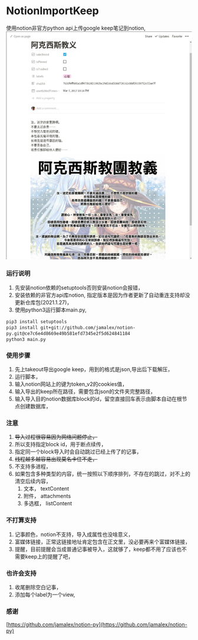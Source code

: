 # NotionImportKeep

使用notion非官方python api上传google keep笔记到notion,
![img](img/import_note.png)

### 运行说明

1. 先安装notion依赖的setuptools否则安装notion会报错，
1. 安装依赖的非官方api库notion, 指定版本是因为作者更新了自动重连支持却没更新仓库包(2021.1.27)，
1. 使用python3运行脚本main.py,

```shell
pip3 install setuptools
pip3 install git+git://github.com/jamalex/notion-py.git@ce7c6e4d8669e49b581efd7345e2f5d624841184
python3 main.py
```

### 使用步骤

1. 先上takeout导出google keep，用到的格式是json,导出后下载解压，
1. 运行脚本，
1. 输入notion网站上的键为token_v2的cookies值，
1. 输入导出的keep所在路径，需要包含json的文件夹完整路径，
1. 输入导入目的notion数据库block的id，留空直接回车表示由脚本自动在根节点创建数据库，

### 注意

1. ~~导入过程很容易因为网络问题停止，~~
1. 所以支持指定block id，用于断点续传，
1. 指定同一个block导入时会自动跳过已经上传了的记事，
1. ~~线程越多越容易出现莫名卡住不走，~~
1. 不支持多进程，
1. 如果包含多种类型的内容，统一按照以下顺序排列，不存在的跳过，对不上的清空后续内容，
   1. 文本， textContent
   1. 附件， attachments
   1. 多选框， listContent

### 不打算支持

1. 记事颜色，notion不支持，导入成属性也没啥意义，
1. 富媒体链接，正常这链接地址肯定包含在正文里，没必要再来个富媒体链接，
1. 提醒，目前提醒会当成普通记事被导入，这就够了，keep都不用了应该也不需要keep上的提醒了吧，

### 也许会支持

1. 收尾删除空白记事，
1. 添加每个label为一个view,

### 感谢

[https://github.com/jamalex/notion-py](https://github.com/jamalex/notion-py)
